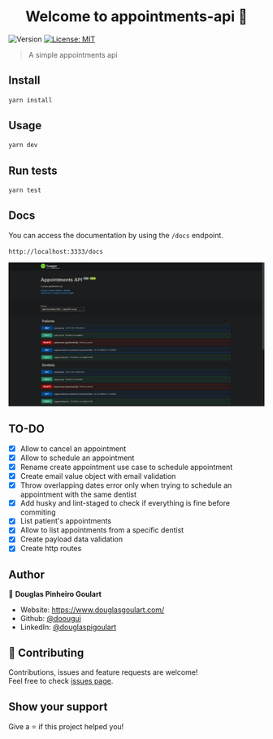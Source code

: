 <h1 align="center">Welcome to appointments-api 👋</h1>
<p>
  <img alt="Version" src="https://img.shields.io/badge/version-1.0.0-blue.svg?cacheSeconds=2592000" />
  <a href="#" target="_blank">
    <img alt="License: MIT" src="https://img.shields.io/badge/License-MIT-yellow.svg" />
  </a>
</p>

> A simple appointments api

## Install

```sh
yarn install
```

## Usage

```sh
yarn dev
```

## Run tests

```sh
yarn test
```

## Docs

You can access the documentation by using the `/docs` endpoint.

`http://localhost:3333/docs`

![Swagger documentation](image.png)

## TO-DO

- [x] Allow to cancel an appointment
- [x] Allow to schedule an appointment
- [x] Rename create appointment use case to schedule appointment
- [x] Create email value object with email validation
- [x] Throw overlapping dates error only when trying to schedule an appointment with the same dentist
- [x] Add husky and lint-staged to check if everything is fine before commiting
- [x] List patient's appointments
- [x] Allow to list appointments from a specific dentist
- [x] Create payload data validation
- [x] Create http routes

## Author

👤 **Douglas Pinheiro Goulart**

* Website: https://www.douglasgoulart.com/
* Github: [@doougui](https://github.com/doougui)
* LinkedIn: [@douglaspigoulart](https://linkedin.com/in/douglaspigoulart)

## 🤝 Contributing

Contributions, issues and feature requests are welcome!<br />Feel free to check [issues page](https://github.com/doougui/appointments-api/issues).

## Show your support

Give a ⭐️ if this project helped you!
